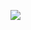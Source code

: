 [![](https://www.herokucdn.com/deploy/button.png)](https://heroku.com/deploy?template=https://github.com/dghgt/edghn.git)
